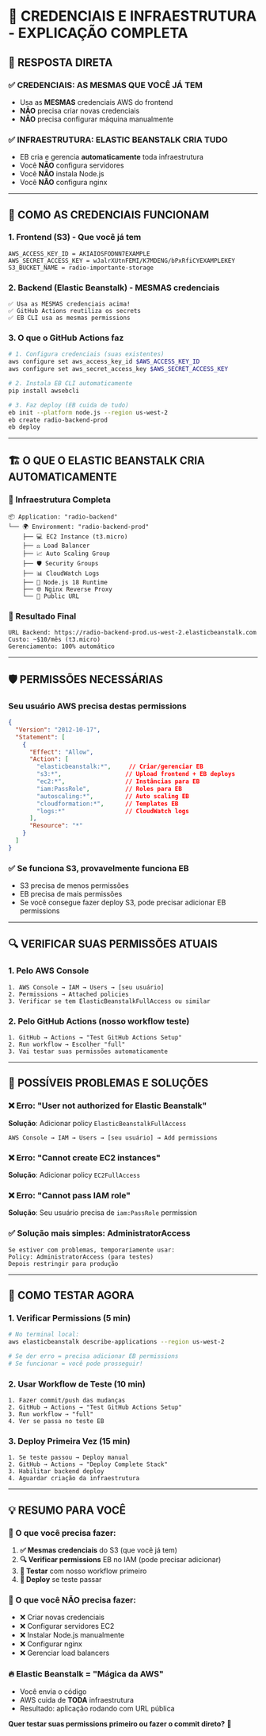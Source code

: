 # 🔐 CREDENCIAIS E INFRAESTRUTURA - EXPLICAÇÃO COMPLETA

## 🎯 **RESPOSTA DIRETA**

### **✅ CREDENCIAIS: AS MESMAS QUE VOCÊ JÁ TEM**
- Usa as **MESMAS** credenciais AWS do frontend
- **NÃO** precisa criar novas credenciais
- **NÃO** precisa configurar máquina manualmente

### **✅ INFRAESTRUTURA: ELASTIC BEANSTALK CRIA TUDO**
- EB cria e gerencia **automaticamente** toda infraestrutura
- Você **NÃO** configura servidores
- Você **NÃO** instala Node.js
- Você **NÃO** configura nginx

---

## 🔐 **COMO AS CREDENCIAIS FUNCIONAM**

### **1. Frontend (S3) - Que você já tem**
```
AWS_ACCESS_KEY_ID = AKIAIOSFODNN7EXAMPLE
AWS_SECRET_ACCESS_KEY = wJalrXUtnFEMI/K7MDENG/bPxRfiCYEXAMPLEKEY
S3_BUCKET_NAME = radio-importante-storage
```

### **2. Backend (Elastic Beanstalk) - MESMAS credenciais**
```
✅ Usa as MESMAS credenciais acima!
✅ GitHub Actions reutiliza os secrets
✅ EB CLI usa as mesmas permissions
```

### **3. O que o GitHub Actions faz**
```bash
# 1. Configura credenciais (suas existentes)
aws configure set aws_access_key_id $AWS_ACCESS_KEY_ID
aws configure set aws_secret_access_key $AWS_SECRET_ACCESS_KEY

# 2. Instala EB CLI automaticamente
pip install awsebcli

# 3. Faz deploy (EB cuida de tudo)
eb init --platform node.js --region us-west-2
eb create radio-backend-prod
eb deploy
```

---

## 🏗️ **O QUE O ELASTIC BEANSTALK CRIA AUTOMATICAMENTE**

### **🚀 Infraestrutura Completa**
```
📦 Application: "radio-backend"
└── 🌍 Environment: "radio-backend-prod"
    ├── 💻 EC2 Instance (t3.micro) 
    ├── ⚖️ Load Balancer
    ├── 📈 Auto Scaling Group
    ├── 🛡️ Security Groups  
    ├── 📊 CloudWatch Logs
    ├── 🔧 Node.js 18 Runtime
    ├── 🌐 Nginx Reverse Proxy
    └── 🔗 Public URL
```

### **🎯 Resultado Final**
```
URL Backend: https://radio-backend-prod.us-west-2.elasticbeanstalk.com
Custo: ~$10/mês (t3.micro)
Gerenciamento: 100% automático
```

---

## 🛡️ **PERMISSÕES NECESSÁRIAS**

### **Seu usuário AWS precisa destas permissions**
```json
{
  "Version": "2012-10-17", 
  "Statement": [
    {
      "Effect": "Allow",
      "Action": [
        "elasticbeanstalk:*",     // Criar/gerenciar EB
        "s3:*",                  // Upload frontend + EB deploys
        "ec2:*",                 // Instâncias para EB
        "iam:PassRole",          // Roles para EB
        "autoscaling:*",         // Auto scaling EB
        "cloudformation:*",      // Templates EB
        "logs:*"                 // CloudWatch logs
      ],
      "Resource": "*"
    }
  ]
}
```

### **✅ Se funciona S3, provavelmente funciona EB**
- S3 precisa de menos permissões
- EB precisa de mais permissões  
- Se você consegue fazer deploy S3, pode precisar adicionar EB permissions

---

## 🔍 **VERIFICAR SUAS PERMISSÕES ATUAIS**

### **1. Pelo AWS Console**
```
1. AWS Console → IAM → Users → [seu usuário]
2. Permissions → Attached policies
3. Verificar se tem ElasticBeanstalkFullAccess ou similar
```

### **2. Pelo GitHub Actions (nosso workflow teste)**
```
1. GitHub → Actions → "Test GitHub Actions Setup"
2. Run workflow → Escolher "full"
3. Vai testar suas permissões automaticamente
```

---

## 🚨 **POSSÍVEIS PROBLEMAS E SOLUÇÕES**

### **❌ Erro: "User not authorized for Elastic Beanstalk"**
**Solução**: Adicionar policy `ElasticBeanstalkFullAccess`
```
AWS Console → IAM → Users → [seu usuário] → Add permissions
```

### **❌ Erro: "Cannot create EC2 instances"**  
**Solução**: Adicionar policy `EC2FullAccess`

### **❌ Erro: "Cannot pass IAM role"**
**Solução**: Seu usuário precisa de `iam:PassRole` permission

### **✅ Solução mais simples: AdministratorAccess**
```
Se estiver com problemas, temporariamente usar:
Policy: AdministratorAccess (para testes)
Depois restringir para produção
```

---

## 🧪 **COMO TESTAR AGORA**

### **1. Verificar Permissions (5 min)**
```bash
# No terminal local:
aws elasticbeanstalk describe-applications --region us-west-2

# Se der erro = precisa adicionar EB permissions
# Se funcionar = você pode prosseguir!
```

### **2. Usar Workflow de Teste (10 min)**
```
1. Fazer commit/push das mudanças
2. GitHub → Actions → "Test GitHub Actions Setup"  
3. Run workflow → "full"
4. Ver se passa no teste EB
```

### **3. Deploy Primeira Vez (15 min)**
```
1. Se teste passou → Deploy manual
2. GitHub → Actions → "Deploy Complete Stack"
3. Habilitar backend deploy
4. Aguardar criação da infraestrutura
```

---

## 💡 **RESUMO PARA VOCÊ**

### **🎯 O que você precisa fazer:**
1. **✅ Mesmas credenciais** do S3 (que você já tem)
2. **🔍 Verificar permissions** EB no IAM (pode precisar adicionar)
3. **🧪 Testar** com nosso workflow primeiro
4. **🚀 Deploy** se teste passar

### **🎯 O que você NÃO precisa fazer:**
- ❌ Criar novas credenciais
- ❌ Configurar servidores EC2
- ❌ Instalar Node.js manualmente
- ❌ Configurar nginx
- ❌ Gerenciar load balancers

### **🔥 Elastic Beanstalk = "Mágica da AWS"**
- Você envia o código
- AWS cuida de **TODA** infraestrutura
- Resultado: aplicação rodando com URL pública

**Quer testar suas permissions primeiro ou fazer o commit direto?** 🚀
